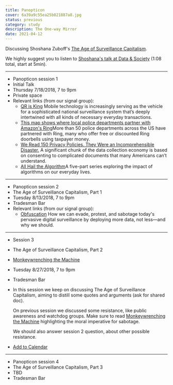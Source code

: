 ```yaml
---
title: Panopticon
cover: 6a39a9c55ea25b821887a8.jpg
status: previous
category: study
description: The One-way Mirror
date: 2021-04-12
---
```

Discussing Shoshana Zuboff's [The Age of Surveillance Capitalism](https://www.publicaffairsbooks.com/titles/shoshana-zuboff/the-age-of-surveillance-capitalism/9781610395694/).

We highly suggest you to listen to [Shoshana's talk at Data & Society](https://soundcloud.com/thadk/databite-no-118-surveillance-capitalism-democracy-shoshana-zuboff) (1:08 total, start at 5min).

---

*   Panopticon session 1
*   Initial Talk
*   Thursday 7/18/2018, 7 to 9pm
*   Private space
*   Relevant links (from our signal group):
    *   [QR is King](https://logicmag.io/china/qr-is-king/) Mobile technology is increasingly serving as the vehicle for a sophisticated national surveillance system that’s deeply intertwined with all kinds of necessary everyday transactions.
    *   [This map shows where local police departments partner with Amazon's Ring](https://boingboing.net/2019/07/18/this-map-shows-where-local-pol.html?utm_source=News+from+The+Recompiler&utm_campaign=4de46ea20a-EMAIL_CAMPAIGN_2018_N25_COPY_01&utm_medium=email&utm_term=0_131cefd51c-4de46ea20a-63458445&mc_cid=4de46ea20a&mc_eid=2959e14a0d)More than 50 police departments across the US have partnered with Ring, many who offer free or discounted Ring doorbells using taxpayer money.
    *   [We Read 150 Privacy Policies. They Were an Incomprehensible Disaster.](https://www.nytimes.com/interactive/2019/06/12/opinion/facebook-google-privacy-policies.html?mtrref=undefined) A significant chunk of the data collection economy is based on consenting to complicated documents that many Americans can’t understand.
    *   [All Hail the Algorithm](https://interactive.aljazeera.com/aje/2019/hail-algorithms/index.html)A five-part series exploring the impact of algorithms on our everyday lives.

---

*   Panopticon session 2
*   The Age of Surveillance Capitalism, Part 1
*   Tuesday 8/13/2018, 7 to 9pm
*   Tradesman Bar
*   Relevant links (from our signal group):
    *   [Obfuscation](https://mitpress.mit.edu/books/obfuscation) How we can evade, protest, and sabotage today's pervasive digital surveillance by deploying more data, not less—and why we should.

---

*   Session 3
*   The Age of Surveillance Capitalism, Part 2
*   [Monkeywrenching the Machine](https://logicmag.io/justice/monkeywrenching-the-machine/)
*   Tuesday 8/27/2018, 7 to 9pm
*   Tradesman Bar
*   In this session we keep on discussing The Age of Surveillance Capitalism, aiming to distill some quotes and arguments (ask for shared doc).
    
    On previous session we discussed some resistance, like public awareness and watchdog groups. Make sure to read [Monkeywrenching the Machine](https://logicmag.io/justice/monkeywrenching-the-machine/) highlighting the moral imperative for sabotage.
    
    We should also answer session 2 question, about other possible resistance.
    
*   [Add to Calendar](https://praxis.nyc//assets/events/panopticon-3.ics)

---

*   Panopticon session 4
*   The Age of Surveillance Capitalism, Part 3
*   TBD
*   Tradesman Bar